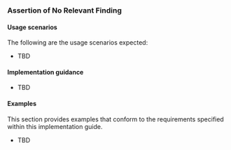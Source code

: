 ### Assertion of No Relevant Finding

#### Usage scenarios
The following are the usage scenarios expected:
* TBD


#### Implementation guidance
* TBD
 
 
#### Examples
This section provides examples that conform to the requirements specified within this implementation guide.

* TBD
